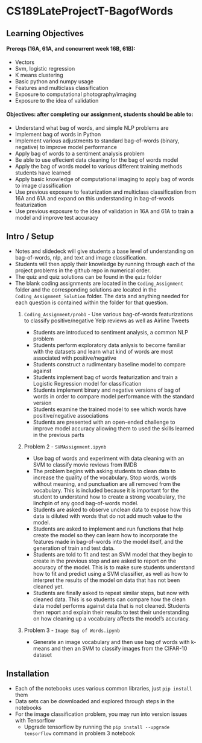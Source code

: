 # CS189LateProjectT-BagofWords
## Learning Objectives
#### Prereqs (16A, 61A, and concurrent week 16B, 61B):
- Vectors
- Svm, logistic regression
- K means clustering
- Basic python and numpy usage
- Features and multiclass classification
- Exposure to computational photography/imaging
- Exposure to the idea of validation
#### Objectives: after completing our assignment, students should be able to:
- Understand what bag of words, and simple NLP problems are
- Implement bag of words in Python
- Implement various adjustments to standard bag-of-words (binary, negative)  to improve model performance
- Apply bag of words to a sentiment analysis problem 
- Be able to use effecient data cleaning for the bag of words model
- Apply the bag of words model to various different training methods students have learned
- Apply basic knowledge of computational imaging to apply bag of words to image classification
- Use previous exposure to featurization and multiclass classification from 16A and 61A and expand on this understanding in bag-of-words featurization
- Use previous exposure to the idea of validation in 16A and 61A to train a model and improve test accuracy

## Intro / Setup
- Notes and slidedeck will give students a base level of understanding on bag-of-words, nlp, and text and image classification. 
- Students will then apply their knowledge by running through each of the project problems in the github repo in numerical order.
- The quiz and quiz solutions can be found in the `quiz` folder
- The blank coding assignments are located in the `Coding_Assignment` folder and the corresponding solutions are located in the `Coding_Assignment_Solution` folder. The data and anything needed for each question is contained within the folder for that question.
   1. `Coding_Assignment/prob1` - Use various bag-of-words featurizations to classify positive/negative Yelp reviews as well as Airline Tweets
       * Students are introduced to sentiment analysis, a common NLP problem
       * Students perform exploratory data anlysis to become familiar with the datasets and learn what kind of words are most associated with positive/negative 
       * Students construct a rudimentary baseline model to compare against
       * Students implement bag of words featurization and train a Logistic Regression model for classification
       * Students implement binary and negative versions of bag of words in order to compare model performance with the standard version 
       * Students examine the trained model to see which words have positive/negative associations
       * Students are presented with an open-ended challenge to improve model accuracy allowing them to used the skills learned in the previous parts
   2. Problem 2 - `SVMAssignment.ipynb`
       * Use bag of words and experiment with data cleaning with an SVM to classify movie reviews from IMDB
       * The problem begins with asking students to clean data to increase the quality of the vocabulary. Stop words, words without meaning, and punctuation are all removed from the vocabulary. This is included because it is important for the student to understand how to create a strong vocabulary, the linchpin of any good bag-of-words model.
       * Students are asked to observe unclean data to expose how this data is diluted with words that do not add much value to the model.
       * Students are asked to implement and run functions that help create the model so they can learn how to incorporate the features made in bag-of-words into the model itself, and the generation of train and test data.
       * Students are told to fit and test an SVM model that they begin to create in the previous step and are asked to report on the accuracy of the model. This is to make sure students understand how to fit and predict using a SVM classifier, as well as how to interpret the results of the model on data that has not been cleaned yet.
       * Students are finally asked to repeat similar steps, but now with cleaned data. This is so students can compare how the clean data model performs against data that is not cleaned. Students then report and explain their results to test their understanding on how cleaning up a vocabulary affects the model’s accuracy.

   3. Problem 3 - `Image Bag of Words.ipynb`
       * Generate an image vocabulary and then use bag of words with k-means and then an SVM to classify images from the CIFAR-10 dataset

## Installation
* Each of the notebooks uses various common libraries, just `pip install` them 
* Data sets can be downloaded and explored through steps in the notebooks
* For the image classification problem, you may run into version issues with Tensorflow
  * Upgrade tensorflow by running the `pip install --upgrade tensorflow` command in problem 3 notebook
